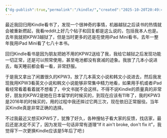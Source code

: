 ```yaml
---
{"dg-publish":true,"permalink":"/kindle/","created":"2025-10-20T20:49:43.844+08:00"}
---
```


最近我回归用Kindle看书了，发现一个很神奇的事情，机器越狱之后读书的热情就会被重新燃起，我看reddit上好几个帖子和回复都是这么说的，包括我本人也是。去年我就把KPW3越狱了，但是当时更多的还是在使用iPad Mini看书，去年一整年我用iPad Mini看了七八十本书。

回归Kindle看书是因为朋友把她不用的KPW2送给了我，我给它越狱之后发现功能一切正常，还是可以照常使用，甚至电池都没有衰减的迹象。我放了几本小说进去，每天睡前都会看一看，非常舒服。

于是我又拿出了闲置很久的KPW3，放了几本英文小说和韩文小说进去，然后我发现我用KPW3看英文小说和韩文小说能够非常集中精力地看，如果用手机或者iPad看经常看着看着就不想看了，中文书就不会这样。不得不说Kindle的质量真的非常好，朋友的KPW2是她在日本留学的时候买的，到现在应该有11年了，我的KPW3是2016年的时候买的，用的过程中我还摔过它两三次，现在依旧正常服役。当年买Kindle真是非常正确的选择。

不过我最近又想买KPW5了，犹豫了好久，各种搜帖子看大家的反馈，找店家，最后还是决定不买了，因为发现一句话非常有道理“If it ain't broke, don't fix it”，我觉得下一次更换Kindle应该是5年后了吧:)